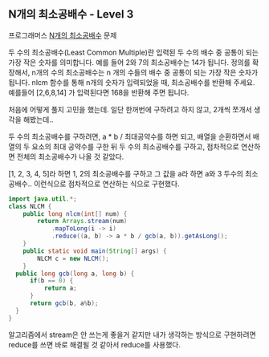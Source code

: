 ##  N개의 최소공배수 - Level 3

프로그래머스 [N개의 최소공배수](https://programmers.co.kr/learn/challenge_codes/28) 문제

두 수의 최소공배수(Least Common Multiple)란 입력된 두 수의 배수 중 공통이 되는 가장 작은 숫자를 의미합니다. 예를 들어 2와 7의 최소공배수는 14가 됩니다. 정의를 확장해서, n개의 수의 최소공배수는 n 개의 수들의 배수 중 공통이 되는 가장 작은 숫자가 됩니다. nlcm 함수를 통해 n개의 숫자가 입력되었을 때, 최소공배수를 반환해 주세요. 예를들어 [2,6,8,14] 가 입력된다면 168을 반환해 주면 됩니다.



처음에 어떻게 풀지 고민을 했는데. 일단 한꺼번에 구하려고 하지 않고, 2개씩 쪼개서 생각을 해봤는데..

두 수의 최소공배수를 구하려면, a * b / 최대공약수를 하면 되고, 배열을 순환하면서 배열의 두 요소의 최대 공약수를 구한 뒤 두 수의 최소공배수를 구하고, 점차적으로 연산하면 전체의 최소공배수가 나올 것 같았다.

[1, 2, 3, 4, 5]라 하면 1, 2의 최소공배수를 구하고 그 값을 a라 하면  a와 3 두수의 최소공배수.. 이런식으로 점차적으로 연산하는 식으로 구현했다.

```java
import java.util.*;
class NLCM {
	public long nlcm(int[] num) {
		return Arrays.stream(num)
            .mapToLong(i -> i)
            .reduce((a, b) -> a * b / gcb(a, b)).getAsLong();
	}
	public static void main(String[] args) {
		NLCM c = new NLCM();
	}
  public long gcb(long a, long b) {
      if(b == 0) {
          return a;
      }
      return gcb(b, a%b);
  }
}
```

알고리즘에서 stream은 안 쓰는게 좋을거 같지만 내가 생각하는 방식으로 구현하려면 reduce를 쓰면 바로 해결될 것 같아서 reduce를 사용했다.


